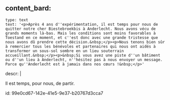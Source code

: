 content_bard:
  -
    type: text
    text: '<p>Après 4 ans d''expérimentation, il est temps pour nous de quitter notre cher Biestebroekbis à Anderlecht. Nous avons vécu de grands moments là-bas. Mais les conditions sont moins favorables à Toestand en ce moment, et c''est donc avec une grande tristesse que nous avons dû prendre cette décision.&nbsp;</p><p>Nous tenons bien sûr à remercier tous les bénévoles et partenaires qui nous ont aidés à transformer un sous-sol sombre en un lieu souterrain accueillant.&nbsp;</p><p>&nbsp;Si vous avez une piste d''un bâtiment ou d''un lieu à Anderlecht, n''hésitez pas à nous envoyer un message. Parce qu''Anderlecht est à jamais dans nos cœurs !&nbsp;</p>'
descr: |
  <p>Il est temps, pour nous, de partir.
  </p>
  
id: 99e0cd67-142e-41e5-9e37-b20767d3cca7
